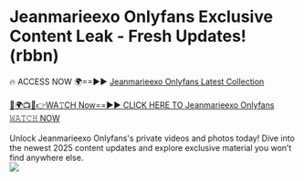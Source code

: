 # Jeanmarieexo Onlyfans Exclusive Content Leak - Fresh Updates! (rbbn)

🔥 ACCESS NOW 🌍==►► <a href="https://tinyurl.com/kvy9nzfs" rel="nofollow">Jeanmarieexo Onlyfans Latest Collection</a>
<br><br>
[🔴🌍📺📱👉WA𝚃CH Now==►► CLICK HERE TO Jeanmarieexo Onlyfans 𝚆𝙰𝚃𝙲𝙷 NOW](https://tinyurl.com/kvy9nzfs)
<br><br>
Unlock Jeanmarieexo Onlyfans's private videos and photos today! Dive into the newest 2025 content updates and explore exclusive material you won’t find anywhere else.
<br>
<a href="https://tinyurl.com/kvy9nzfs" rel="nofollow" data-target="animated-image.originalLink"><img src="https://camo.githubusercontent.com/8a4f000d20f83aca3bf7ec5f350d767afa0574a8a352519fd8cfa583a6f93a33/68747470733a2f2f692e696d6775722e636f6d2f644a486b345a712e676966" data-canonical-src="https://i.imgur.com/dJHk4Zq.gif" style="max-width: 100%; display: inline-block;" data-target="animated-image.originalImage"></a>
<br>

